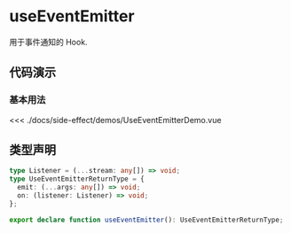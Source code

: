 # useEventEmitter

用于事件通知的 Hook.

## 代码演示

### 基本用法

<script setup>
import UseEventEmitterDemo from './demos/UseEventEmitterDemo.vue'
</script>
<UseEventEmitterDemo />

<<< ./docs/side-effect/demos/UseEventEmitterDemo.vue

## 类型声明

```ts
type Listener = (...stream: any[]) => void;
type UseEventEmitterReturnType = {
  emit: (...args: any[]) => void;
  on: (listener: Listener) => void;
};

export declare function useEventEmitter(): UseEventEmitterReturnType;
```
